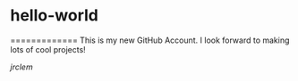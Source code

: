 # hello-world
=============
This is my new GitHub Account. I look forward to making lots of cool projects!

*jrclem*

